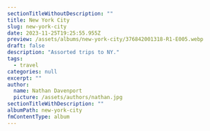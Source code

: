 ```yaml
---
sectionTitleWithoutDescription: ""
title: New York City
slug: new-york-city
date: 2023-11-25T19:25:55.955Z
preview: /assets/albums/new-york-city/376842001318-R1-E005.webp
draft: false
description: "Assorted trips to NY."
tags:
  - travel
categories: null
excerpt: ""
author:
  name: Nathan Davenport
  picture: /assets/authors/nathan.jpg
sectionTitleWithDescription: ""
albumPath: new-york-city
fmContentType: album
---
```

